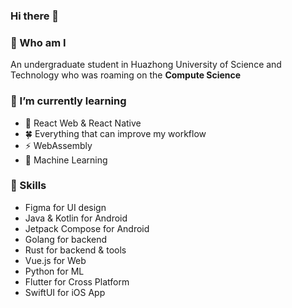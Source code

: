 ### Hi there 👋  

### 🙌 Who am I
An undergraduate student in Huazhong University of Science and Technology who was roaming on the **Compute Science**


### 🌱 I’m currently learning
- 🐙 React Web & React Native 
- 🍀 Everything that can improve my workflow
- ⚡ WebAssembly
- 👋 Machine Learning


### 🍭 Skills
- Figma for UI design
- Java & Kotlin for Android
- Jetpack Compose for Android
- Golang for backend
- Rust for backend & tools
- Vue.js for Web
- Python for ML
- Flutter for Cross Platform
- SwiftUI for iOS App
